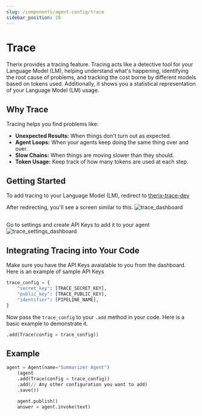 ```yaml
---
slug: /components/agent-config/trace
sidebar_position: 20
---
```


# Trace

Therix provides a tracing feature. Tracing acts like a detective tool for your Language Model (LM), helping understand what's happening, identifying the root cause of problems, and tracking the cost borne by different models based on tokens used. Additionally, it shows you a statistical representation of your Language Model (LM) usage.

## Why Trace
Tracing helps you find problems like:

- **Unexpected Results:** When things don't turn out as expected.
- **Agent Loops:** When your agents keep doing the same thing over and over.
- **Slow Chains:** When things are moving slower than they should.
- **Token Usage:** Keep track of how many tokens are used at each step.

## Getting Started

To add tracing to your Language Model (LM), redirect to [therix-trace-dev](https://trace.dev.therix.ai)

After redirecting, you'll see a screen similar to this. ![trace_dashboard](screenshots\trace_dashboard.JPG)
##
Go to settings and create API Keys to add it to your agent ![trace_settings_dashboard](screenshots\trace_settings_dashboard.JPG)



## Integrating Tracing into Your Code
Make sure you have the API Keys avaialable to you from the dashboard.
Here is an example of sample API Keys

```python
trace_config = {
    "secret_key": [TRACE_SECRET_KEY],
    "public_key": [TRACE_PUBLIC_KEY],
    "identifier": [PIPELINE_NAME],
}
```
Now pass the ```trace_config``` to your ```.add``` method in your code. Here is a basic example to demonstrate it.
```python
.add(Trace(config = trace_config))
```

## Example 
```python
agent = Agent(name="Summarizer Agent")
    (agent
    .add(Trace(config = trace_config))
    .add(// Any other configuration you want to add)
    .save())

    agent.publish()
    answer = agent.invoke(text)
```



